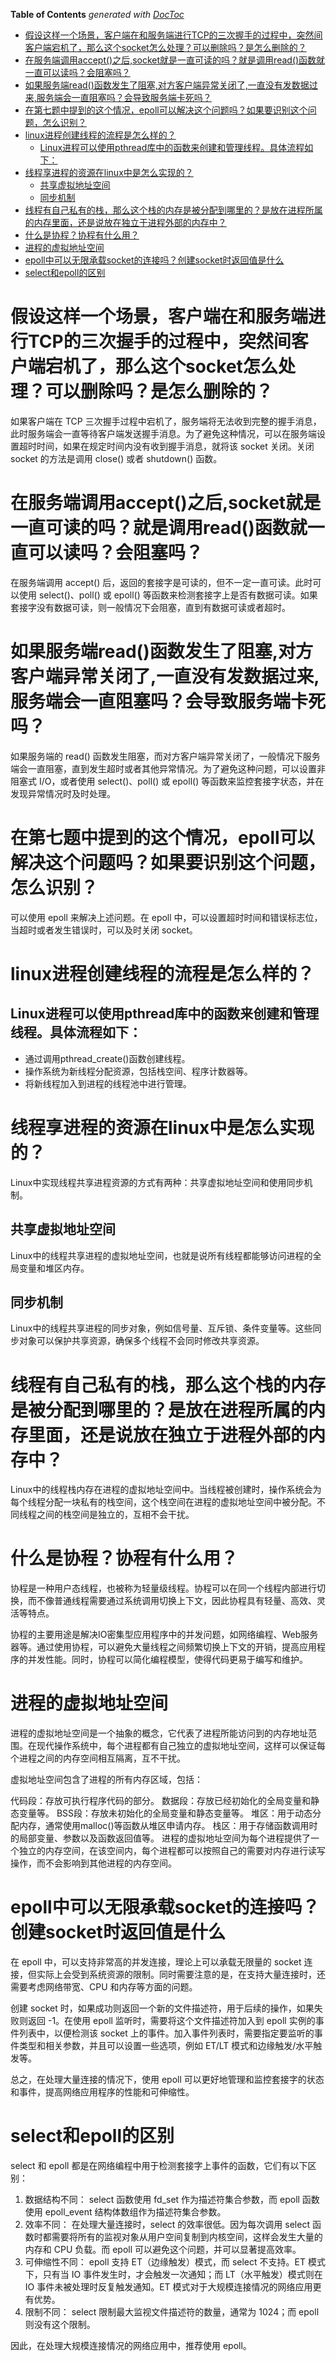 <!-- START doctoc generated TOC please keep comment here to allow auto update -->
<!-- DON'T EDIT THIS SECTION, INSTEAD RE-RUN doctoc TO UPDATE -->
**Table of Contents**  *generated with [DocToc](https://github.com/thlorenz/doctoc)*

- [假设这样一个场景，客户端在和服务端进行TCP的三次握手的过程中，突然间客户端宕机了，那么这个socket怎么处理？可以删除吗？是怎么删除的？](#%E5%81%87%E8%AE%BE%E8%BF%99%E6%A0%B7%E4%B8%80%E4%B8%AA%E5%9C%BA%E6%99%AF%E5%AE%A2%E6%88%B7%E7%AB%AF%E5%9C%A8%E5%92%8C%E6%9C%8D%E5%8A%A1%E7%AB%AF%E8%BF%9B%E8%A1%8Ctcp%E7%9A%84%E4%B8%89%E6%AC%A1%E6%8F%A1%E6%89%8B%E7%9A%84%E8%BF%87%E7%A8%8B%E4%B8%AD%E7%AA%81%E7%84%B6%E9%97%B4%E5%AE%A2%E6%88%B7%E7%AB%AF%E5%AE%95%E6%9C%BA%E4%BA%86%E9%82%A3%E4%B9%88%E8%BF%99%E4%B8%AAsocket%E6%80%8E%E4%B9%88%E5%A4%84%E7%90%86%E5%8F%AF%E4%BB%A5%E5%88%A0%E9%99%A4%E5%90%97%E6%98%AF%E6%80%8E%E4%B9%88%E5%88%A0%E9%99%A4%E7%9A%84)
- [在服务端调用accept()之后,socket就是一直可读的吗？就是调用read()函数就一直可以读吗？会阻塞吗？](#%E5%9C%A8%E6%9C%8D%E5%8A%A1%E7%AB%AF%E8%B0%83%E7%94%A8accept%E4%B9%8B%E5%90%8Esocket%E5%B0%B1%E6%98%AF%E4%B8%80%E7%9B%B4%E5%8F%AF%E8%AF%BB%E7%9A%84%E5%90%97%E5%B0%B1%E6%98%AF%E8%B0%83%E7%94%A8read%E5%87%BD%E6%95%B0%E5%B0%B1%E4%B8%80%E7%9B%B4%E5%8F%AF%E4%BB%A5%E8%AF%BB%E5%90%97%E4%BC%9A%E9%98%BB%E5%A1%9E%E5%90%97)
- [如果服务端read()函数发生了阻塞,对方客户端异常关闭了,一直没有发数据过来,服务端会一直阻塞吗？会导致服务端卡死吗？](#%E5%A6%82%E6%9E%9C%E6%9C%8D%E5%8A%A1%E7%AB%AFread%E5%87%BD%E6%95%B0%E5%8F%91%E7%94%9F%E4%BA%86%E9%98%BB%E5%A1%9E%E5%AF%B9%E6%96%B9%E5%AE%A2%E6%88%B7%E7%AB%AF%E5%BC%82%E5%B8%B8%E5%85%B3%E9%97%AD%E4%BA%86%E4%B8%80%E7%9B%B4%E6%B2%A1%E6%9C%89%E5%8F%91%E6%95%B0%E6%8D%AE%E8%BF%87%E6%9D%A5%E6%9C%8D%E5%8A%A1%E7%AB%AF%E4%BC%9A%E4%B8%80%E7%9B%B4%E9%98%BB%E5%A1%9E%E5%90%97%E4%BC%9A%E5%AF%BC%E8%87%B4%E6%9C%8D%E5%8A%A1%E7%AB%AF%E5%8D%A1%E6%AD%BB%E5%90%97)
- [在第七题中提到的这个情况，epoll可以解决这个问题吗？如果要识别这个问题，怎么识别？](#%E5%9C%A8%E7%AC%AC%E4%B8%83%E9%A2%98%E4%B8%AD%E6%8F%90%E5%88%B0%E7%9A%84%E8%BF%99%E4%B8%AA%E6%83%85%E5%86%B5epoll%E5%8F%AF%E4%BB%A5%E8%A7%A3%E5%86%B3%E8%BF%99%E4%B8%AA%E9%97%AE%E9%A2%98%E5%90%97%E5%A6%82%E6%9E%9C%E8%A6%81%E8%AF%86%E5%88%AB%E8%BF%99%E4%B8%AA%E9%97%AE%E9%A2%98%E6%80%8E%E4%B9%88%E8%AF%86%E5%88%AB)
- [linux进程创建线程的流程是怎么样的？](#linux%E8%BF%9B%E7%A8%8B%E5%88%9B%E5%BB%BA%E7%BA%BF%E7%A8%8B%E7%9A%84%E6%B5%81%E7%A8%8B%E6%98%AF%E6%80%8E%E4%B9%88%E6%A0%B7%E7%9A%84)
  - [Linux进程可以使用pthread库中的函数来创建和管理线程。具体流程如下：](#linux%E8%BF%9B%E7%A8%8B%E5%8F%AF%E4%BB%A5%E4%BD%BF%E7%94%A8pthread%E5%BA%93%E4%B8%AD%E7%9A%84%E5%87%BD%E6%95%B0%E6%9D%A5%E5%88%9B%E5%BB%BA%E5%92%8C%E7%AE%A1%E7%90%86%E7%BA%BF%E7%A8%8B%E5%85%B7%E4%BD%93%E6%B5%81%E7%A8%8B%E5%A6%82%E4%B8%8B)
- [线程享进程的资源在linux中是怎么实现的？](#%E7%BA%BF%E7%A8%8B%E4%BA%AB%E8%BF%9B%E7%A8%8B%E7%9A%84%E8%B5%84%E6%BA%90%E5%9C%A8linux%E4%B8%AD%E6%98%AF%E6%80%8E%E4%B9%88%E5%AE%9E%E7%8E%B0%E7%9A%84)
  - [共享虚拟地址空间](#%E5%85%B1%E4%BA%AB%E8%99%9A%E6%8B%9F%E5%9C%B0%E5%9D%80%E7%A9%BA%E9%97%B4)
  - [同步机制](#%E5%90%8C%E6%AD%A5%E6%9C%BA%E5%88%B6)
- [线程有自己私有的栈，那么这个栈的内存是被分配到哪里的？是放在进程所属的内存里面，还是说放在独立于进程外部的内存中？](#%E7%BA%BF%E7%A8%8B%E6%9C%89%E8%87%AA%E5%B7%B1%E7%A7%81%E6%9C%89%E7%9A%84%E6%A0%88%E9%82%A3%E4%B9%88%E8%BF%99%E4%B8%AA%E6%A0%88%E7%9A%84%E5%86%85%E5%AD%98%E6%98%AF%E8%A2%AB%E5%88%86%E9%85%8D%E5%88%B0%E5%93%AA%E9%87%8C%E7%9A%84%E6%98%AF%E6%94%BE%E5%9C%A8%E8%BF%9B%E7%A8%8B%E6%89%80%E5%B1%9E%E7%9A%84%E5%86%85%E5%AD%98%E9%87%8C%E9%9D%A2%E8%BF%98%E6%98%AF%E8%AF%B4%E6%94%BE%E5%9C%A8%E7%8B%AC%E7%AB%8B%E4%BA%8E%E8%BF%9B%E7%A8%8B%E5%A4%96%E9%83%A8%E7%9A%84%E5%86%85%E5%AD%98%E4%B8%AD)
- [什么是协程？协程有什么用？](#%E4%BB%80%E4%B9%88%E6%98%AF%E5%8D%8F%E7%A8%8B%E5%8D%8F%E7%A8%8B%E6%9C%89%E4%BB%80%E4%B9%88%E7%94%A8)
- [进程的虚拟地址空间](#%E8%BF%9B%E7%A8%8B%E7%9A%84%E8%99%9A%E6%8B%9F%E5%9C%B0%E5%9D%80%E7%A9%BA%E9%97%B4)
- [epoll中可以无限承载socket的连接吗？创建socket时返回值是什么](#epoll%E4%B8%AD%E5%8F%AF%E4%BB%A5%E6%97%A0%E9%99%90%E6%89%BF%E8%BD%BDsocket%E7%9A%84%E8%BF%9E%E6%8E%A5%E5%90%97%E5%88%9B%E5%BB%BAsocket%E6%97%B6%E8%BF%94%E5%9B%9E%E5%80%BC%E6%98%AF%E4%BB%80%E4%B9%88)
- [select和epoll的区别](#select%E5%92%8Cepoll%E7%9A%84%E5%8C%BA%E5%88%AB)

<!-- END doctoc generated TOC please keep comment here to allow auto update -->


# 假设这样一个场景，客户端在和服务端进行TCP的三次握手的过程中，突然间客户端宕机了，那么这个socket怎么处理？可以删除吗？是怎么删除的？

如果客户端在 TCP 三次握手过程中宕机了，服务端将无法收到完整的握手消息，此时服务端会一直等待客户端发送握手消息。为了避免这种情况，可以在服务端设置超时时间，如果在规定时间内没有收到握手消息，就将该 socket 关闭。关闭 socket 的方法是调用 close() 或者 shutdown() 函数。

# 在服务端调用accept()之后,socket就是一直可读的吗？就是调用read()函数就一直可以读吗？会阻塞吗？

在服务端调用 accept() 后，返回的套接字是可读的，但不一定一直可读。此时可以使用 select()、poll() 或 epoll() 等函数来检测套接字上是否有数据可读。如果套接字没有数据可读，则一般情况下会阻塞，直到有数据可读或者超时。

# 如果服务端read()函数发生了阻塞,对方客户端异常关闭了,一直没有发数据过来,服务端会一直阻塞吗？会导致服务端卡死吗？

如果服务端的 read() 函数发生阻塞，而对方客户端异常关闭了，一般情况下服务端会一直阻塞，直到发生超时或者其他异常情况。为了避免这种问题，可以设置非阻塞式 I/O，或者使用 select()、poll() 或 epoll() 等函数来监控套接字状态，并在发现异常情况时及时处理。

# 在第七题中提到的这个情况，epoll可以解决这个问题吗？如果要识别这个问题，怎么识别？

可以使用 epoll 来解决上述问题。在 epoll 中，可以设置超时时间和错误标志位，当超时或者发生错误时，可以及时关闭 socket。

#  linux进程创建线程的流程是怎么样的？

## Linux进程可以使用pthread库中的函数来创建和管理线程。具体流程如下：

- 通过调用pthread_create()函数创建线程。
- 操作系统为新线程分配资源，包括栈空间、程序计数器等。
- 将新线程加入到进程的线程池中进行管理。


# 线程享进程的资源在linux中是怎么实现的？

Linux中实现线程共享进程资源的方式有两种：共享虚拟地址空间和使用同步机制。

## 共享虚拟地址空间
Linux中的线程共享进程的虚拟地址空间，也就是说所有线程都能够访问进程的全局变量和堆区内存。

## 同步机制
Linux中的线程共享进程的同步对象，例如信号量、互斥锁、条件变量等。这些同步对象可以保护共享资源，确保多个线程不会同时修改共享资源。


# 线程有自己私有的栈，那么这个栈的内存是被分配到哪里的？是放在进程所属的内存里面，还是说放在独立于进程外部的内存中？

Linux中的线程栈内存在进程的虚拟地址空间中。当线程被创建时，操作系统会为每个线程分配一块私有的栈空间，这个栈空间在进程的虚拟地址空间中被分配。不同线程之间的栈空间是独立的，互相不会干扰。

# 什么是协程？协程有什么用？

协程是一种用户态线程，也被称为轻量级线程。协程可以在同一个线程内部进行切换，而不像普通线程需要通过系统调用切换上下文，因此协程具有轻量、高效、灵活等特点。

协程的主要用途是解决IO密集型应用程序中的并发问题，如网络编程、Web服务器等。通过使用协程，可以避免大量线程之间频繁切换上下文的开销，提高应用程序的并发性能。同时，协程可以简化编程模型，使得代码更易于编写和维护。

# 进程的虚拟地址空间

进程的虚拟地址空间是一个抽象的概念，它代表了进程所能访问到的内存地址范围。在现代操作系统中，每个进程都有自己独立的虚拟地址空间，这样可以保证每个进程之间的内存空间相互隔离，互不干扰。

虚拟地址空间包含了进程的所有内存区域，包括：

代码段：存放可执行程序代码的部分。
数据段：存放已经初始化的全局变量和静态变量等。
BSS段：存放未初始化的全局变量和静态变量等。
堆区：用于动态分配内存，通常使用malloc()等函数从堆区申请内存。
栈区：用于存储函数调用时的局部变量、参数以及函数返回值等。
进程的虚拟地址空间为每个进程提供了一个独立的内存空间，在该空间内，每个进程都可以按照自己的需要对内存进行读写操作，而不会影响到其他进程的内存空间。

# epoll中可以无限承载socket的连接吗？创建socket时返回值是什么

在 epoll 中，可以支持非常高的并发连接，理论上可以承载无限量的 socket 连接，但实际上会受到系统资源的限制。同时需要注意的是，在支持大量连接时，还需要考虑网络带宽、CPU 和内存等方面的问题。

创建 socket 时，如果成功则返回一个新的文件描述符，用于后续的操作，如果失败则返回 -1。在使用 epoll 监听时，需要将这个文件描述符加入到 epoll 实例的事件列表中，以便检测该 socket 上的事件。加入事件列表时，需要指定要监听的事件类型和相关参数，并且可以设置一些选项，例如 ET/LT 模式和边缘触发/水平触发等。

总之，在处理大量连接的情况下，使用 epoll 可以更好地管理和监控套接字的状态和事件，提高网络应用程序的性能和可伸缩性。

# select和epoll的区别

select 和 epoll 都是在网络编程中用于检测套接字上事件的函数，它们有以下区别：

1. 数据结构不同： select 函数使用 fd_set 作为描述符集合参数，而 epoll 函数使用 epoll_event 结构体数组作为描述符集合参数。
2. 效率不同： 在处理大量连接时，select 的效率很低。因为每次调用 select 函数时都需要将所有的监视对象从用户空间复制到内核空间，这样会发生大量的内存和 CPU 负载。而 epoll 可以避免这个问题，并可以显著提高效率。
3. 可伸缩性不同： epoll 支持 ET（边缘触发）模式，而 select 不支持。ET 模式下，只有当 IO 事件发生时，才会触发一次通知；而 LT（水平触发）模式则在 IO 事件未被处理时反复触发通知。ET 模式对于大规模连接情况的网络应用更有优势。
4. 限制不同： select 限制最大监视文件描述符的数量，通常为 1024；而 epoll 则没有这个限制。


因此，在处理大规模连接情况的网络应用中，推荐使用 epoll。